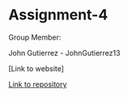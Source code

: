 # Assignment-4

Group Member: 

John Gutierrez - JohnGutierrez13

[Link to website]

[Link to repository](https://github.com/JohnGutierrez13/Assignment-4.git)
